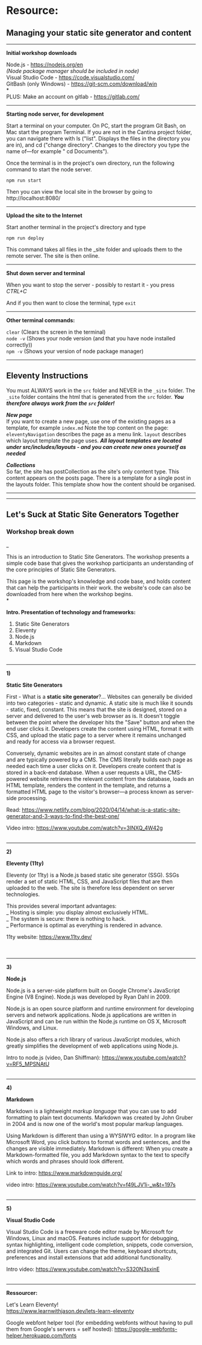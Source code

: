 # Resource:

## Managing your static site generator and content

---

**Initial workshop downloads**

Node.js - https://nodejs.org/en  
*(Node package manager should be included in node)*  
Visual Studio Code - https://code.visualstudio.com/  
GitBash (only Windows) - https://git-scm.com/download/win  
*  
PLUS: Make an account on gitlab - https://gitlab.com/  

---

**Starting node server, for development**

Start a terminal on your computer. On PC, start the program Git Bash, on Mac start the program Terminal. If you are not in the Cantina project folder, you can navigate there with ls ("list". Displays the files in the directory you are in), and cd ("change directory". Changes to the directory you type the name of—for example " cd Documents").  

Once the terminal is in the project's own directory, run the following command to start the node server.  

<code>npm run start</code>  

Then you can view the local site in the browser by going to http://localhost:8080/  

---

**Upload the site to the Internet**

Start another terminal in the project's directory and type

<code>npm run deploy</code>

This command takes all files in the _site folder and uploads them to the remote server. The site is then online.  

---

**Shut down server and terminal**

When you want to stop the server - possibly to restart it - you press *CTRL+C*  

And if you then want to close the terminal, type <code>exit</code>

---

**Other terminal commands:**

<code>clear</code> (Clears the screen in the terminal)  
<code>node -v</code> (Shows your node version (and that you have node installed correctly))  
<code>npm -v</code> (Shows your version of node package manager)  

---

## Eleventy Instructions

You must ALWAYS work in the <code>src</code> folder and NEVER in the <code>_site</code> folder. The <code>_site</code> folder contains the html that is generated from the <code>src</code> folder. ***You therefore always work from the <code>src</code> folder!***

***New page***  
If you want to create a new page, use one of the existing pages as a template, for example <code>index.md</code>
Note the top content on the page: <code>eleventyNavigation</code> describes the page as a menu link. <code>layout</code> describes which layout template the page uses.
***All layout templates are located under src/includes/layouts - and you can create new ones yourself as needed***  

***Collections***  
So far, the site has postCollection as the site's only content type. This content appears on the posts page. There is a template for a single post in the layouts folder. This template show how the content should be organised.

---


---

## Let's Suck at Static Site Generators Together
### Workshop break down  

_  

This is an introduction to Static Site Generators. The workshop presents a simple code base that gives the workshop participants an understanding of the core principles of Static Site Generators.  

This page is the workshop's knowledge and code base, and holds content that can help the participants in their work. the website's code can also be downloaded from here when the workshop begins.  
*  

**Intro. Presentation of technology and frameworks:** 
1. Static Site Generators 
2. Eleventy
3. Node.js
4. Markdown
5. Visual Studio Code
<br/><br/>

---

**1)**

**Static Site Generators**

First - What is a **static site generator**?... Websites can generally be divided into two categories - static and dynamic. A static site is much like it sounds - static, fixed, constant. This means that the site is designed, stored on a server and delivered to the user's web browser as is. It doesn't toggle between the point where the developer hits the "Save" button and when the end user clicks it. Developers create the content using HTML, format it with CSS, and upload the static page to a server where it remains unchanged and ready for access via a browser request.  

Conversely, dynamic websites are in an almost constant state of change and are typically powered by a CMS. The CMS literally builds each page as needed each time a user clicks on it. Developers create content that is stored in a back-end database. When a user requests a URL, the CMS-powered website retrieves the relevant content from the database, loads an HTML template, renders the content in the template, and returns a formatted HTML page to the visitor's browser—a process known as server-side processing.  

Read: https://www.netlify.com/blog/2020/04/14/what-is-a-static-site-generator-and-3-ways-to-find-the-best-one/  

Video intro: https://www.youtube.com/watch?v=3INXQ_4W42g
<br/><br/>  

---

**2)**

**Eleventy (11ty)**

Eleventy (or 11ty) is a Node.js based static site generator (SSG). SSGs render a set of static HTML, CSS, and JavaScript files that are then uploaded to the web. The site is therefore less dependent on server technologies.  

This provides several important advantages:  
_ Hosting is simple: you display almost exclusively HTML.  
_ The system is secure: there is nothing to hack.  
_ Performance is optimal as everything is rendered in advance.  

11ty website: https://www.11ty.dev/  
<br/><br/>

---

**3)**

**Node.js**

Node.js is a server-side platform built on Google Chrome's JavaScript Engine (V8 Engine). Node.js was developed by Ryan Dahl in 2009.  

Node.js is an open source platform and runtime environment for developing servers and network applications. Node.js applications are written in JavaScript and can be run within the Node.js runtime on OS X, Microsoft Windows, and Linux.  

Node.js also offers a rich library of various JavaScript modules, which greatly simplifies the development of web applications using Node.js.  

Intro to node.js (video, Dan Shiffman): https://www.youtube.com/watch?v=RF5_MPSNAtU
<br/><br/> 

---

**4)**

**Markdown**

Markdown is a lightweight *markup language* that you can use to add formatting to plain text documents. Markdown was created by John Gruber in 2004 and is now one of the world's most popular markup languages.  

Using Markdown is different than using a WYSIWYG editor. In a program like Microsoft Word, you click buttons to format words and sentences, and the changes are visible immediately. Markdown is different: When you create a Markdown-formatted file, you add Markdown syntax to the text to specify which words and phrases should look different.  

Link to intro: https://www.markdownguide.org/  

video intro: https://www.youtube.com/watch?v=f49LJV1i-_w&t=197s
<br/><br/>

---

**5)**

**Visual Studio Code**

Visual Studio Code is a freeware code editor made by Microsoft for Windows, Linux and macOS. Features include support for debugging, syntax highlighting, intelligent code completion, snippets, code conversion, and integrated Git. Users can change the theme, keyboard shortcuts, preferences and install extensions that add additional functionality.  

Intro video: https://www.youtube.com/watch?v=S320N3sxinE
<br/><br/>

---

**Ressourcer:**

Let's Learn Eleventy!  
https://www.learnwithjason.dev/lets-learn-eleventy  

Google webfont helper tool (for embedding webfonts without having to pull them from Google's servers = self hosted): https://google-webfonts-helper.herokuapp.com/fonts  